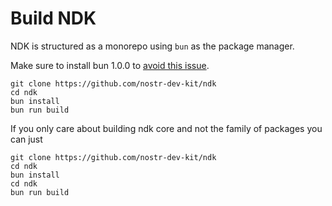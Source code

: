 # Build NDK

NDK is structured as a monorepo using `bun` as the package manager.

Make sure to install bun 1.0.0 to [avoid this issue](https://github.com/oven-sh/bun/issues/4988).

```
git clone https://github.com/nostr-dev-kit/ndk
cd ndk
bun install
bun run build
```

If you only care about building ndk core and not the family of packages you can just

```
git clone https://github.com/nostr-dev-kit/ndk
cd ndk
bun install
cd ndk
bun run build
```
